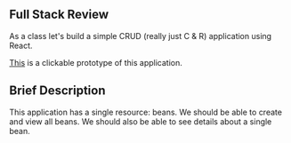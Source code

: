 ## Full Stack Review 

As a class let's build a simple CRUD (really just C & R) application using React.

[This](https://wn72njl09l.codesandbox.io/) is a clickable prototype of this application. 

## Brief Description 

This application has a single resource: beans. We should be able to create and view all beans. We should also be able to see details about a single bean.
